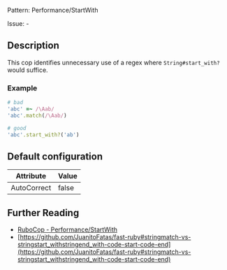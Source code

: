 Pattern: Performance/StartWith

Issue: -

## Description

This cop identifies unnecessary use of a regex where
`String#start_with?` would suffice.

### Example

```ruby
# bad
'abc' =~ /\Aab/
'abc'.match(/\Aab/)

# good
'abc'.start_with?('ab')
```

## Default configuration

Attribute | Value
--- | ---
AutoCorrect | false

## Further Reading

* [RuboCop - Performance/StartWith](https://rubocop.readthedocs.io/en/latest/cops_performance/#performancestartwith)
* [https://github.com/JuanitoFatas/fast-ruby#stringmatch-vs-stringstart_withstringend_with-code-start-code-end](https://github.com/JuanitoFatas/fast-ruby#stringmatch-vs-stringstart_withstringend_with-code-start-code-end)
